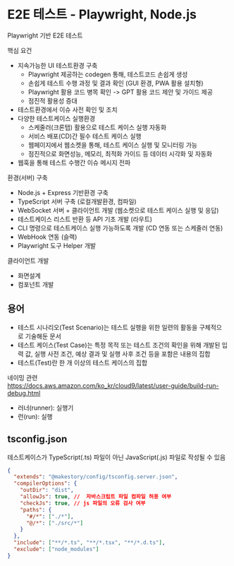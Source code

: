 # E2E 테스트 - Playwright, Node.js

Playwright 기반 E2E 테스트

핵심 요건

- 지속가능한 UI 테스트환경 구축
  - Playwright 제공하는 codegen 통해, 테스트코드 손쉽게 생성
  - 손쉽게 테스트 수행 과정 및 결과 확인 (GUI 환경, PWA 활용 설치형)
  - Playwright 활용 코드 병목 확인 -> GPT 활용 코드 제안 및 가이드 제공
  - 점진적 활용성 증대
- 테스트환경에서 이슈 사전 확인 및 조치
- 다양한 테스트케이스 실행환경
  - 스케줄러(크론탭) 활용으로 테스트 케이스 실행 자동화
  - 서비스 배포(CD)간 필수 테스트 케이스 실행
  - 웹페이지에서 웹소켓을 통해, 테스트 케이스 실행 및 모니터링 가능
  - 점진적으로 화면성능, 메모리, 최적화 가이드 등 데이터 시각화 및 자동화
- 웹훅을 통해 테스트 수행간 이슈 메시지 전파

환경(서버) 구축

- Node.js + Express 기반환경 구축
- TypeScript 서버 구축 (로컬개발환경, 컴파일)
- WebSocket 서버 + 클라이언트 개발 (웹소켓으로 테스트 케이스 실행 및 응답)
- 테스트케이스 리스트 반환 등 API 기초 개발 (라우트)
- CLI 명령으로 테스트케이스 실행 가능하도록 개발 (CD 연동 또는 스케줄러 연동)
- WebHook 연동 (슬랙)
- Playwright 도구 Helper 개발

클라이언트 개발

- 화면설계
- 컴포넌트 개발

## 용어

- 테스트 시나리오(Test Scenario)는 테스트 실행을 위한 일련의 활동을 구체적으로 기술해둔 문서
- 테스트 케이스(Test Case)는 특정 목적 또는 테스트 조건의 확인을 위해 개발된 입력 값, 실행 사전 조건, 예상 결과 및 실행 사후 조건 등을 포함은 내용의 집합
- 테스트(Test)란 한 개 이상의 테스트 케이스의 집합

네이밍 관련  
https://docs.aws.amazon.com/ko_kr/cloud9/latest/user-guide/build-run-debug.html

- 러너(runner): 실행기
- 런(run): 실행

## tsconfig.json

테스트케이스가 TypeScript(.ts) 파일이 아닌 JavaScript(.js) 파일로 작성될 수 있음

```json
{
  "extends": "@makestory/config/tsconfig.server.json",
  "compilerOptions": {
    "outDir": "dist",
    "allowJs": true, //  자바스크립트 파일 컴파일 허용 여부
    "checkJs": true, // js 파일의 오류 검사 여부
    "paths": {
      "#/*": ["./*"],
      "@/*": ["./src/*"]
    }
  },
  "include": ["**/*.ts", "**/*.tsx", "**/*.d.ts"],
  "exclude": ["node_modules"]
}
```
